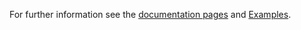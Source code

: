 For further information see the [documentation pages](http://web.math.ucsb.edu/~atzberg/gd_vae_docs/html/index.html) and [Examples](https://github.com/gd_vae/gd_vae/tree/master/examples).

